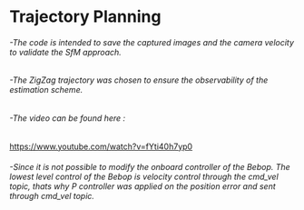 # Trajectory Planning

###### -The code is intended to save the captured images and the camera velocity to validate the SfM approach. 
###### -The ZigZag trajectory was chosen to ensure the observability of the estimation scheme. 
###### -The video can be found here :
https://www.youtube.com/watch?v=fYti40h7yp0
###### -Since it is not possible to modify the onboard controller of the Bebop. The lowest level control of the Bebop is velocity control through the cmd_vel topic, thats why P controller was applied on the position error and sent through cmd_vel topic.
